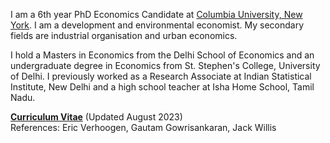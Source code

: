 I am a 6th year PhD Economics Candidate at [Columbia University, New York](https://econ.columbia.edu). I am a development and environmental economist. My secondary fields are industrial organisation and urban economics.

I hold a Masters in Economics from the Delhi School of Economics and an undergraduate degree in Economics from St. Stephen's College, University of Delhi. I previously worked as a Research Associate at Indian Statistical Institute, New Delhi and a high school teacher at Isha Home School, Tamil Nadu.  

__[Curriculum Vitae](https://k-utkarsh.github.io/pdf/academic_CV_august.pdf)__ (Updated August 2023)  
References: Eric Verhoogen, Gautam Gowrisankaran, Jack Willis
